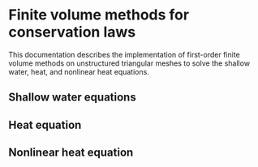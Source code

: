 # Finite volume methods for conservation laws
This documentation describes the implementation of first-order finite volume methods on unstructured triangular meshes to solve the shallow water, heat, and nonlinear heat equations.

## Shallow water equations

## Heat equation

## Nonlinear heat equation
